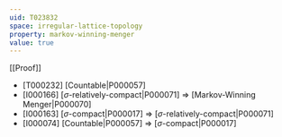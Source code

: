 ```yaml
---
uid: T023832
space: irregular-lattice-topology
property: markov-winning-menger
value: true
---
```

[[Proof]]

* [T000232] [Countable|P000057]
* [I000166] [$\sigma$-relatively-compact|P000071] => [Markov-Winning Menger|P000070]
* [I000163] [$\sigma$-compact|P000017] => [$\sigma$-relatively-compact|P000071]
* [I000074] [Countable|P000057] => [$\sigma$-compact|P000017]

